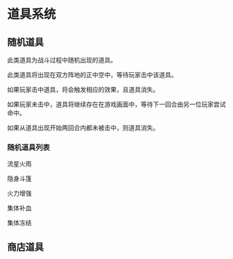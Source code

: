 道具系统
=======

## 随机道具

此类道具为战斗过程中随机出现的道具。

此类道具将出现在双方阵地的正中空中，等待玩家击中该道具。

如果玩家击中道具，将会触发相应的效果，且道具消失。

如果玩家未击中，道具将继续存在在游戏画面中，等待下一回合由另一位玩家尝试命中。

如果从道具出现开始两回合内都未被击中，则道具消失。

### 随机道具列表

流星火雨

隐身斗篷

火力增强

集体补血

集体冻结



## 商店道具

